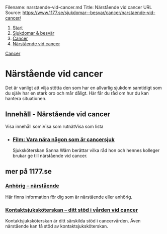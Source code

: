 Filename: narstaende-vid-cancer.md
Title: Närstående vid cancer
URL Source: https://www.1177.se/sjukdomar--besvar/cancer/narstaende-vid-cancer/

1.  [Start](https://www.1177.se/)
2.  [Sjukdomar & besvär](https://www.1177.se/sjukdomar--besvar/)
3.  [Cancer](https://www.1177.se/sjukdomar--besvar/cancer/)
4.  [Närstående vid cancer](https://www.1177.se/sjukdomar--besvar/cancer/narstaende-vid-cancer/)

[Cancer](https://www.1177.se/sjukdomar--besvar/cancer/)

Närstående vid cancer
=====================

Det är vanligt att vilja stötta den som har en allvarlig sjukdom samtidigt som du själv har en stark oro och mår dåligt. Här får du råd om hur du kan hantera situationen.

Innehåll - Närstående vid cancer
--------------------------------

Visa innehåll som:Visa som rutnätVisa som lista

*   ### [Film: Vara nära någon som är cancersjuk](https://www.1177.se/sjukdomar--besvar/cancer/narstaende-vid-cancer/film-vara-nara-nagon-som-ar-cancersjuk/)
    
    Sjuksköterskan Sanna Wärn berättar vilka råd hon och hennes kolleger brukar ge till närstående vid cancer.
    

mer på 1177.se
--------------

### [Anhörig – närstående](https://www.1177.se/sa-fungerar-varden/anhorig---narstaende/)

Här finns information för dig som är närstående eller anhörig.

### [Kontaktsjuksköterskan – ditt stöd i vården vid cancer](https://www.1177.se/sjukdomar--besvar/cancer/rad-och-stod-vid-cancer/kontaktsjukskoterskan--ditt-stod-i-varden-vid-cancer/)

Kontaktsjuksköterskan är ditt särskilda stöd i cancervården. Även närstående kan få stöd av kontaktsjuksköterskan.
